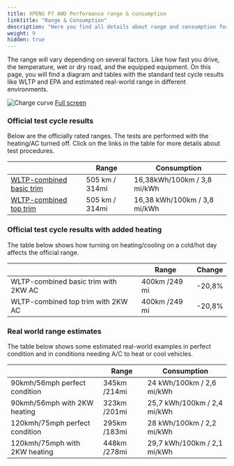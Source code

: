 ```yaml
---
title: XPENG P7 AWD Performance range & consumption
linktitle: "Range & Consumption"
description: "Here you find all details about range and consumption for XPENG P7 AWD Performance."
weight: 9
hidden: true
---
```

<!-- markdownlint-disable MD033 -->
<object type="image/svg+xml" data="../modelnavigation.svg"></object>

The range will vary depending on several factors. Like how fast you drive, the temperature, wet or dry road, and the equipped equipment. On this page, you will find a diagram and tables with the standard test cycle results like WLTP and EPA and estimated real-world range in different environments. 

![Charge curve](../range.svg  "Range information")
[Full screen](../range.svg)

### Official test cycle results

Below are the officially rated ranges. The tests are performed with the heating/AC turned off. Click on the links in the table for more details about test procedures. 

| | Range  | Consumption  |
|----|-----|------|
| [WLTP-combined basic trim](../../../../../guides/understandingrange/wltp/) | 505 km / 314mi |16,38kWh/100km / 3,8 mi/kWh | 
| [WLTP-combined top trim](../../../../../guides/understandingrange/wltp/) | 505 km / 314mi | 16,38 kWh/100km / 3,8 mi/kWh | 

### Official test cycle results with added heating

The table below shows how turning on heating/cooling on a cold/hot day affects the official range. 

| | Range  | Change  |
|----|-----|------|
| WLTP-combined basic trim with 2KW AC | 400km /249 mi | -20,8%|
| WLTP-combined top trim with 2KW AC | 400km /249 mi | -20,8%|

### Real world range estimates

The table below shows some estimated real-world examples in perfect condition and in conditions needing A/C to heat or cool vehicles. 

| | Range  | Consumption  |
|----|-----|------|
| 90kmh/56mph perfect condition | 345km /214mi| 24 kWh/100km / 2,6 mi/kWh |
| 90kmh/56mph with 2KW heating | 323km /201mi| 25,7 kWh/100km / 2,4 mi/kWh |
| 120kmh/75mph perfect condition | 295km /183mi| 28 kWh/100km / 2,2 mi/kWh |
| 120kmh/75mph with 2KW heating | 448km /278mi| 29,7 kWh/100km / 2,1 mi/kWh |
